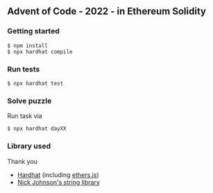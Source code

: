 ## Advent of Code - 2022 - in Ethereum Solidity 


### Getting started 

```shell
$ npm install 
$ npx hardhat compile
```

### Run tests 

```shell
$ npx hardhat test
```


### Solve puzzle
Run task via 

```shell
$ npx hardhat dayXX
```


### Library used 
Thank you
- [Hardhat](https://hardhat.org/) (including [ethers.js](https://docs.ethers.io/v5/))
- [Nick Johnson's string library](https://github.com/Arachnid/solidity-stringutils)